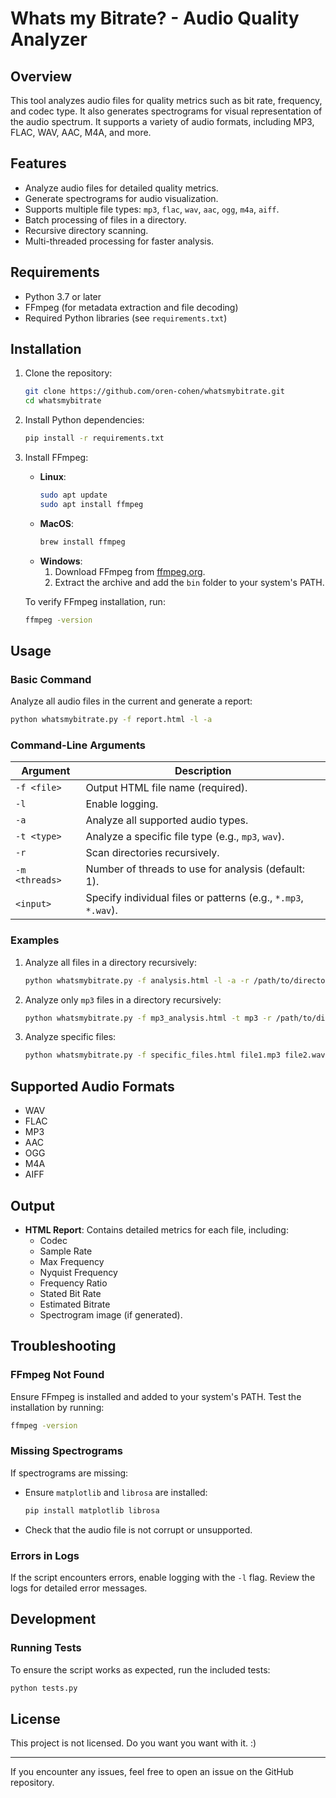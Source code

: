 # Whats my Bitrate? - Audio Quality Analyzer

## Overview
This tool analyzes audio files for quality metrics such as bit rate, frequency, and codec type. It also generates spectrograms for visual representation of the audio spectrum. It supports a variety of audio formats, including MP3, FLAC, WAV, AAC, M4A, and more.

## Features
- Analyze audio files for detailed quality metrics.
- Generate spectrograms for audio visualization.
- Supports multiple file types: `mp3`, `flac`, `wav`, `aac`, `ogg`, `m4a`, `aiff`.
- Batch processing of files in a directory.
- Recursive directory scanning.
- Multi-threaded processing for faster analysis.

## Requirements
- Python 3.7 or later
- FFmpeg (for metadata extraction and file decoding)
- Required Python libraries (see `requirements.txt`)

## Installation

1. Clone the repository:
   ```bash
   git clone https://github.com/oren-cohen/whatsmybitrate.git
   cd whatsmybitrate
   ```

2. Install Python dependencies:
   ```bash
   pip install -r requirements.txt
   ```

3. Install FFmpeg:
   - **Linux**:
     ```bash
     sudo apt update
     sudo apt install ffmpeg
     ```
   - **MacOS**:
     ```bash
     brew install ffmpeg
     ```
   - **Windows**:
     1. Download FFmpeg from [ffmpeg.org](https://ffmpeg.org/download.html).
     2. Extract the archive and add the `bin` folder to your system's PATH.

   To verify FFmpeg installation, run:
   ```bash
   ffmpeg -version
   ```

## Usage
### Basic Command
Analyze all audio files in the current and generate a report:
```bash
python whatsmybitrate.py -f report.html -l -a
```

### Command-Line Arguments
| Argument          | Description                                                                                 |
|--------------------|---------------------------------------------------------------------------------------------|
| `-f <file>`       | Output HTML file name (required).                                                          |
| `-l`              | Enable logging.                                                                            |
| `-a`              | Analyze all supported audio types.                                                         |
| `-t <type>`       | Analyze a specific file type (e.g., `mp3`, `wav`).                                         |
| `-r`              | Scan directories recursively.                                                              |
| `-m <threads>`    | Number of threads to use for analysis (default: 1).                                        |
| `<input>`         | Specify individual files or patterns (e.g., `*.mp3`, `*.wav`).                             |

### Examples
1. Analyze all files in a directory recursively:
   ```bash
   python whatsmybitrate.py -f analysis.html -l -a -r /path/to/directory
   ```

2. Analyze only `mp3` files in a directory recursively:
   ```bash
   python whatsmybitrate.py -f mp3_analysis.html -t mp3 -r /path/to/directory
   ```

3. Analyze specific files:
   ```bash
   python whatsmybitrate.py -f specific_files.html file1.mp3 file2.wav
   ```

## Supported Audio Formats
- WAV
- FLAC
- MP3
- AAC
- OGG
- M4A
- AIFF

## Output
- **HTML Report**: Contains detailed metrics for each file, including:
  - Codec
  - Sample Rate
  - Max Frequency
  - Nyquist Frequency
  - Frequency Ratio
  - Stated Bit Rate
  - Estimated Bitrate
  - Spectrogram image (if generated).

## Troubleshooting
### FFmpeg Not Found
Ensure FFmpeg is installed and added to your system's PATH. Test the installation by running:
```bash
ffmpeg -version
```

### Missing Spectrograms
If spectrograms are missing:
- Ensure `matplotlib` and `librosa` are installed:
  ```bash
  pip install matplotlib librosa
  ```
- Check that the audio file is not corrupt or unsupported.

### Errors in Logs
If the script encounters errors, enable logging with the `-l` flag. Review the logs for detailed error messages.

## Development
### Running Tests
To ensure the script works as expected, run the included tests:
```bash
python tests.py
```

## License
This project is not licensed. Do you want you want with it. :)

---

If you encounter any issues, feel free to open an issue on the GitHub repository.
